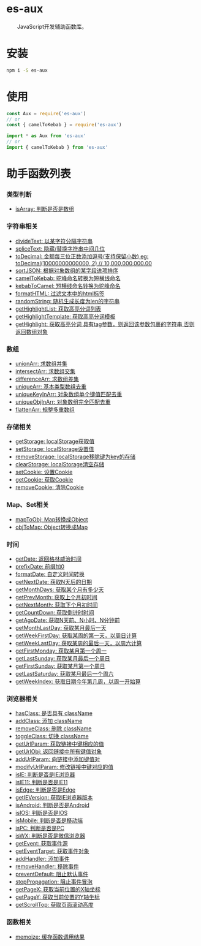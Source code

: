 # es-aux
&emsp;&emsp;JavaScript开发辅助函数库。

# 安装
```bash
npm i -S es-aux
```

# 使用
```js
const Aux = require('es-aux')
// or
const { camelToKebab } = require('es-aux')

import * as Aux from 'es-aux'
// or
import { camelToKebab } from 'es-aux'
```

# 助手函数列表

### 类型判断
* [isArray: 判断是否是数组](https://github.com/staven630/es-aux/docs/type.md#isArray)
### 字符串相关
* [divideText: 以某字符分隔字符串](https://github.com/staven630/es-aux/docs/string.md#divideText)
* [spliceText: 隐藏/替换字符串中间几位](https://github.com/staven630/es-aux/docs/string.md#spliceText)
* [toDecimal: 金额每三位正数添加逗号(支持保留小数)
eg: toDecimal(10000000000000, 2) // 10,000,000,000.00](https://github.com/staven630/es-aux/docs/string.md#toDecimal)
* [sortJSON: 根据对象数组的某字段进项排序](https://github.com/staven630/es-aux/docs/string.md#sortJSON)
* [camelToKebab: 驼峰命名转换为短横线命名](https://github.com/staven630/es-aux/docs/string.md#camelToKebab)
* [kebabToCamel: 短横线命名转换为驼峰命名](https://github.com/staven630/es-aux/docs/string.md#kebabToCamel)
* [formatHTML: 过滤文本中的html标签](https://github.com/staven630/es-aux/docs/string.md#formatHTML)
* [randomString: 随机生成长度为len的字符串](https://github.com/staven630/es-aux/docs/string.md#randomString)
* [getHighlightList: 获取高亮分词列表](https://github.com/staven630/es-aux/docs/string.md#getHighlightList)
* [getHighlightTemplate: 获取高亮分词模板](https://github.com/staven630/es-aux/docs/string.md#getHighlightTemplate)
* [getHighlight: 获取高亮分词
具有tag参数，则返回该参数包裹的字符串
否则返回数组对象](https://github.com/staven630/es-aux/docs/string.md#getHighlight)
### 数组
* [unionArr: 求数组并集](https://github.com/staven630/es-aux/docs/array.md#unionArr)
* [intersectArr: 求数组交集](https://github.com/staven630/es-aux/docs/array.md#intersectArr)
* [differenceArr: 求数组差集](https://github.com/staven630/es-aux/docs/array.md#differenceArr)
* [uniqueArr: 基本类型数组去重](https://github.com/staven630/es-aux/docs/array.md#uniqueArr)
* [uniqueKeyInArr: 对象数组单个键值匹配去重](https://github.com/staven630/es-aux/docs/array.md#uniqueKeyInArr)
* [uniqueObjInArr: 对象数组完全匹配去重](https://github.com/staven630/es-aux/docs/array.md#uniqueObjInArr)
* [flattenArr: 规整多重数组](https://github.com/staven630/es-aux/docs/array.md#flattenArr)
### 存储相关
* [getStorage: localStorage获取值](https://github.com/staven630/es-aux/docs/storage.md#getStorage)
* [setStorage: localStorage设置值](https://github.com/staven630/es-aux/docs/storage.md#setStorage)
* [removeStorage: localStorage移除键为key的存储](https://github.com/staven630/es-aux/docs/storage.md#removeStorage)
* [clearStorage: localStorage清空存储](https://github.com/staven630/es-aux/docs/storage.md#clearStorage)
* [setCookie: 设置Cookie](https://github.com/staven630/es-aux/docs/storage.md#setCookie)
* [getCookie: 获取Cookie](https://github.com/staven630/es-aux/docs/storage.md#getCookie)
* [removeCookie: 清除Cookie](https://github.com/staven630/es-aux/docs/storage.md#removeCookie)
### Map、Set相关
* [mapToObj: Map转换成Object](https://github.com/staven630/es-aux/docs/map.md#mapToObj)
* [objToMap: Object转换成Map](https://github.com/staven630/es-aux/docs/map.md#objToMap)
### 时间
* [getDate: 返回格林威治时间](https://github.com/staven630/es-aux/docs/date.md#getDate)
* [prefixDate: 前缀加0](https://github.com/staven630/es-aux/docs/date.md#prefixDate)
* [formatDate: 自定义时间转换](https://github.com/staven630/es-aux/docs/date.md#formatDate)
* [getNextDate: 获取N天后的日期](https://github.com/staven630/es-aux/docs/date.md#getNextDate)
* [getMonthDays: 获取某个月有多少天](https://github.com/staven630/es-aux/docs/date.md#getMonthDays)
* [getPrevMonth: 获取上个月初时间](https://github.com/staven630/es-aux/docs/date.md#getPrevMonth)
* [getNextMonth: 获取下个月初时间](https://github.com/staven630/es-aux/docs/date.md#getNextMonth)
* [getCountDown: 获取倒计时时间](https://github.com/staven630/es-aux/docs/date.md#getCountDown)
* [getAgoDate: 获取N天前、N小时、N分钟前](https://github.com/staven630/es-aux/docs/date.md#getAgoDate)
* [getMonthLastDay: 获取某月最后一天](https://github.com/staven630/es-aux/docs/date.md#getMonthLastDay)
* [getWeekFirstDay: 获取某周的第一天，以周日计算](https://github.com/staven630/es-aux/docs/date.md#getWeekFirstDay)
* [getWeekLastDay: 获取某周的最后一天，以周六计算](https://github.com/staven630/es-aux/docs/date.md#getWeekLastDay)
* [getFirstMonday: 获取某月第一个周一](https://github.com/staven630/es-aux/docs/date.md#getFirstMonday)
* [getLastSunday: 获取某月最后一个周日](https://github.com/staven630/es-aux/docs/date.md#getLastSunday)
* [getFirstSunday: 获取某月第一个周日](https://github.com/staven630/es-aux/docs/date.md#getFirstSunday)
* [getLastSaturday: 获取某月最后一个周六](https://github.com/staven630/es-aux/docs/date.md#getLastSaturday)
* [getWeekIndex: 获取日期今年第几周，以周一开始算](https://github.com/staven630/es-aux/docs/date.md#getWeekIndex)
### 浏览器相关
* [hasClass: 是否具有 className](https://github.com/staven630/es-aux/docs/browser.md#hasClass)
* [addClass: 添加 className](https://github.com/staven630/es-aux/docs/browser.md#addClass)
* [removeClass: 删除 className](https://github.com/staven630/es-aux/docs/browser.md#removeClass)
* [toggleClass: 切换 className](https://github.com/staven630/es-aux/docs/browser.md#toggleClass)
* [getUrlParam: 获取链接中键相应的值](https://github.com/staven630/es-aux/docs/browser.md#getUrlParam)
* [getUrlObj: 返回链接中所有键值对象](https://github.com/staven630/es-aux/docs/browser.md#getUrlObj)
* [addUrlParam: 向链接中添加键值对](https://github.com/staven630/es-aux/docs/browser.md#addUrlParam)
* [modifyUrlParam: 修改链接中键对应的值](https://github.com/staven630/es-aux/docs/browser.md#modifyUrlParam)
* [isIE: 判断是否是IE浏览器](https://github.com/staven630/es-aux/docs/browser.md#isIE)
* [isIE11: 判断是否是IE11](https://github.com/staven630/es-aux/docs/browser.md#isIE11)
* [isEdge: 判断是否是Edge](https://github.com/staven630/es-aux/docs/browser.md#isEdge)
* [getIEVersion: 获取IE浏览器版本](https://github.com/staven630/es-aux/docs/browser.md#getIEVersion)
* [isAndroid: 判断是否是Android](https://github.com/staven630/es-aux/docs/browser.md#isAndroid)
* [isIOS: 判断是否是IOS](https://github.com/staven630/es-aux/docs/browser.md#isIOS)
* [isMobile: 判断是否是移动端](https://github.com/staven630/es-aux/docs/browser.md#isMobile)
* [isPC: 判断是否是PC](https://github.com/staven630/es-aux/docs/browser.md#isPC)
* [isWX: 判断是否是微信浏览器](https://github.com/staven630/es-aux/docs/browser.md#isWX)
* [getEvent: 获取事件源](https://github.com/staven630/es-aux/docs/browser.md#getEvent)
* [getEventTarget: 获取事件对象](https://github.com/staven630/es-aux/docs/browser.md#getEventTarget)
* [addHandler: 添加事件](https://github.com/staven630/es-aux/docs/browser.md#addHandler)
* [removeHandler: 移除事件](https://github.com/staven630/es-aux/docs/browser.md#removeHandler)
* [preventDefault: 阻止默认事件](https://github.com/staven630/es-aux/docs/browser.md#preventDefault)
* [stopPropagation: 阻止事件冒泡](https://github.com/staven630/es-aux/docs/browser.md#stopPropagation)
* [getPageX: 获取当前位置的X轴坐标](https://github.com/staven630/es-aux/docs/browser.md#getPageX)
* [getPageY: 获取当前位置的Y轴坐标](https://github.com/staven630/es-aux/docs/browser.md#getPageY)
* [getScrollTop: 获取页面滚动高度](https://github.com/staven630/es-aux/docs/browser.md#getScrollTop)
### 函数相关
* [memoize: 缓存函数调用结果](https://github.com/staven630/es-aux/docs/function.md#memoize)